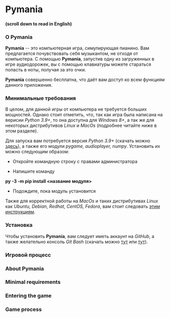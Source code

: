 # **Pymania**

#### (scroll down to read in English)

### О **Pymania**

**Pymania** -- это компьютерная игра, симулирующая пианино. Вам предлагается почувствовать себя музыкантом, не отходя от компьютера. С помощью **Pymania**, запустив одну из загруженных в игре аудиодорожек, вы с помощью клавиатуры можете стараться попасть в ноты, получая за это очки.

**Pymania** совершенно бесплатна, что даёт вам доступ ко всем функциям данного приложения.

### Минимальные требования

В целом, для данной игры от компьютера не требуется больших мощностей. Однако стоит отметить, что, так как игра была написана на верисии *Python 3.9+*, то она доступна для *Windows 8+*, а так же для некоторых дистрибутивов *Linux* и *MacOs* (подробнее читайте ниже в этом разделе).

Для запуска вам потребуется версия *Python 3.9+* (скачать можно [здесь](https://www.python.org/downloads/)), а также его модули *pygame, audioplayer, numpy*. Установить их можно следующим образом:

* Откройте командную строку с правами администратора

* Напишите команду 

****py -3 -m pip install <название модуля>****

* Подождите, пока модуль установится

Также для корректной работы на *MacOs* и таких дистрибутивах *Linux* как *Ubuntu, Debian, Redhat, CentOS, Fedora*, вам стоит следовать [этим инструкциям](www.pypi.org/project/audioplayer).

### Установка

Чтобы установить **Pymania**, вам следует иметь аккаунт на *GitHub*, а также желательно консоль *Git Bash* (скачать можно [тут](https://git-scm.com/downloads) или [тут](https://gitforwindows.org/)). 

### Игровой процесс

### About **Pymania**

### Minimal requirements

### Entering the game

### Game process


